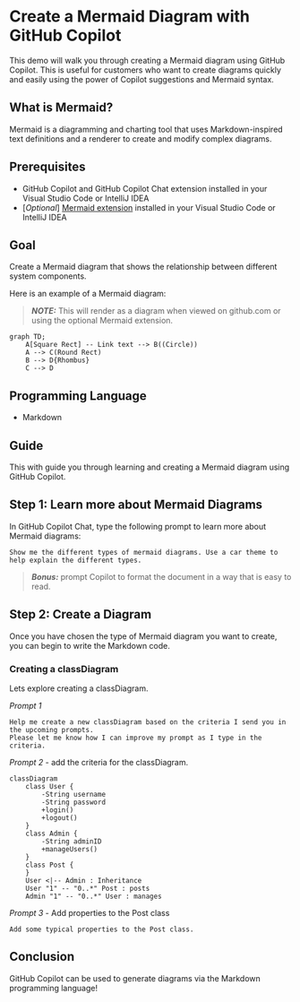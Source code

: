 # Create a Mermaid Diagram with GitHub Copilot

This demo will walk you through creating a Mermaid diagram using GitHub Copilot. This is useful for customers who want to create diagrams quickly and easily using the power of Copilot suggestions and Mermaid syntax. 

## What is Mermaid?
Mermaid is a diagramming and charting tool that uses Markdown-inspired text definitions and a renderer to create and modify complex diagrams. 

## Prerequisites

- GitHub Copilot and GitHub Copilot Chat extension installed in your Visual Studio Code or IntelliJ IDEA
- [*Optional*] [Mermaid extension](https://marketplace.visualstudio.com/items?itemName=bierner.markdown-mermaid) installed in your Visual Studio Code or IntelliJ IDEA

## Goal 

Create a Mermaid diagram that shows the relationship between different system components. 

Here is an example of a Mermaid diagram:
> **_NOTE:_**  This will render as a diagram when viewed on github.com or using the optional Mermaid extension.

```mermaid
graph TD;
    A[Square Rect] -- Link text --> B((Circle))
    A --> C(Round Rect)
    B --> D{Rhombus}
    C --> D
```

## Programming Language

- Markdown

## Guide

This with guide you through learning and creating a Mermaid diagram using GitHub Copilot.

## Step 1: Learn more about Mermaid Diagrams

In GitHub Copilot Chat, type the following prompt to learn more about Mermaid diagrams:

```
Show me the different types of mermaid diagrams. Use a car theme to help explain the different types.
```

> **_Bonus:_** prompt Copilot to format the document in a way that is easy to read.

## Step 2: Create a Diagram

Once you have chosen the type of Mermaid diagram you want to create, you can begin to write the Markdown code. 

### Creating a classDiagram

Lets explore creating a classDiagram.

*Prompt 1*
```
Help me create a new classDiagram based on the criteria I send you in the upcoming prompts. 
Please let me know how I can improve my prompt as I type in the criteria.
```

*Prompt 2* -
add the criteria for the classDiagram.

```
classDiagram
    class User {
        -String username
        -String password
        +login()
        +logout()
    }
    class Admin {
        -String adminID
        +manageUsers()
    }
    class Post {
    }
    User <|-- Admin : Inheritance
    User "1" -- "0..*" Post : posts
    Admin "1" -- "0..*" User : manages
```

*Prompt 3* - Add properties to the Post class 

```
Add some typical properties to the Post class.
```

## Conclusion

GitHub Copilot can be used to generate diagrams via the Markdown programming language!